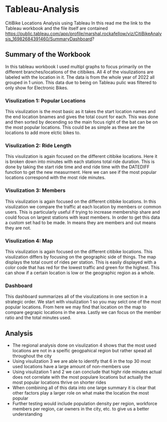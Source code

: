 # Tableau-Analysis
CitiBike Locations Analysis using Tableau
In this read me the link to the Tableau workbook and the file itself are contained
https://public.tableau.com/app/profile/marshal.rockafellow/viz/CitiBikeAnalysis_16982684391460/SummaryDashboard?


## Summary of the Workbook
In this tableau workbook I used multipl graphs to focus primarily on the different branches/locations of the citibikes. 
All 4 of the visulizations are labeled with the location in it. 
The data is from the whole year of 2022 all grouped in 1 union.
This data due to being on Tableau pulic was filtered to only show for Electronic Bikes.

### Visulization 1: Popular Locations
This visulization is the most basic as it takes the start location names and the end location bnames and gives the total count for  each. 
This was done and then sorted by decending so the main focus right of the bat can be on the most popular locations.
This could be as simple as these are the locations to add more elctic bikes to.

### Visulization 2: Ride Length 
This visulization is again focused on the different citibike locations. 
Here it is broken down into minutes with each stations total ride duration.
This is done by taking the start ride time and end ride time with the DATEDIFF function to get the new measurment.
Here we can see if the most popular locations correspond with the most ride minutes. 

### Visulization 3: Members
This visulization is again focused on the different citibike locations. 
In this visulization we compare the traffic at each location by members or common users. 
This is particularly useful if trying to increase membership share and could focus on largest stations with least members.
In order to get this data a custom set had to be made.
In means they are members and out means they are not.

### Visulization 4: Map
This visulization is again focused on the different citibike locations. 
This visulization differs by focusing on the geographic side of things. 
The map displays the total count of rides per station. 
This is easily displayed with a color code that has red for the lowest traffic and green for the highest. 
This can show if a certain location is low or the geographic region as a whole. 

### Dashboard
This dashboard summarizes all of the visulizations in one section in a strategic order. 
We start with visulization 1 so you may selct one of the most popular locations. 
From here we may find that location on the map to compare gegrapic locations in the area. 
Lastly we can focus on the member ratio and the total minutes used. 

## Analysis
- The regional analysis done on visulization 4 shows that the most used locations are not in a speific geogpahical region but rather spead all throughout the city
- Using visulization 3 we are able to identify that 6 in the top 30 most used locations have a large amount of non-members use
- Using visulization 1 and 2 we can conclude that highr ride minutes actual does not correlate with the most populare locations but actually the most popular locations thrive on shorter rides
- When combining all of this data into one large summary it is clear that other factors play a larger role on what make the location the most popular
-   Further testing would include population density per region, workforce members per region, car owners in the city, etc. to give us a better understanding
